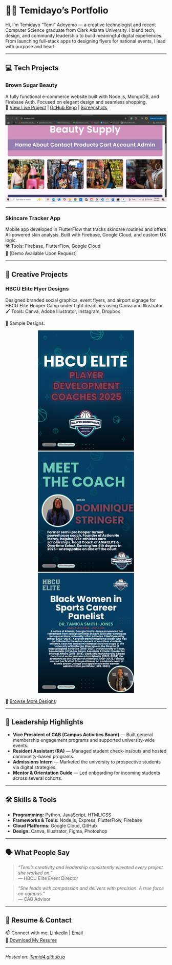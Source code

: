 

# 👋🏾 Temidayo’s Portfolio

Hi, I’m Temidayo “Temi” Adeyemo — a creative technologist and recent Computer Science graduate from Clark Atlanta University. I blend tech, design, and community leadership to build meaningful digital experiences. From launching full-stack apps to designing flyers for national events, I lead with purpose and heart.

---

## 💻 Tech Projects

### **Brown Sugar Beauty**
A fully functional e-commerce website built with Node.js, MongoDB, and Firebase Auth. Focused on elegant design and seamless shopping.  
🔗 [View Live Project](https://link-to-your-project.com) | [GitHub Repo](https://github.com/ClarkAtlantaUni/nodejsappspace-Temid4/tree/109c33f8baa9d066088b373cbe964df6814b4406/Final%20Project/BownSugar) | [Screenshots](https://github.com/Temid4/Temid4.github.io/tree/9981bf3dad0fa318e1c3cb581818e247468cbb3d/images/BrownSugarHair)

![Brown Sugar Screenshot](images/BrownSugarHair/HomePage.png)

---

### **Skincare Tracker App**
Mobile app developed in FlutterFlow that tracks skincare routines and offers AI-powered skin analysis. Built with Firebase, Google Cloud, and custom UX logic.  
🛠️ Tools: Firebase, FlutterFlow, Google Cloud  
🔗 [Demo Available Upon Request]

---

## 🎨 Creative Projects

### **HBCU Elite Flyer Designs**
Designed branded social graphics, event flyers, and airport signage for HBCU Elite Hooper Camp under tight deadlines using Canva and Illustrator.  
🖌️ Tools: Canva, Adobe Illustrator, Instagram, Dropbox  

📸 Sample Designs:
<p align="center">
  <a href="images/HBCUElite/elite-hoopher-25-coaches/1.png">
    <img src="images/HBCUElite/elite-hoopher-25-coaches/1.png" width="300">
  </a>
  <a href="images/HBCUElite/elite-hoopher-25-coaches/5.png">
    <img src="images/HBCUElite/elite-hoopher-25-coaches/5.png" width="300">
  </a>
  <a href="images/HBCUElite/elite-hoopher-25-session-leaders/4.png">
    <img src="images/HBCUElite/elite-hoopher-25-session-leaders/4.png" width="300">
  </a>
</p>

🔗 [Browse More Designs](https://github.com/Temid4/Temid4.github.io/tree/main/images/HBCUElite)

---

## 🧠 Leadership Highlights

- **Vice President of CAB (Campus Activities Board)** — Built general membership engagement programs and supported university-wide events.
- **Resident Assistant (RA)** — Managed student check-ins/outs and hosted community-based programs.
- **Admissions Intern** — Marketed the university to prospective students via digital strategies.
- **Mentor & Orientation Guide** — Led onboarding for incoming students across several cohorts.

---

## 🛠️ Skills & Tools

- **Programming:** Python, JavaScript, HTML/CSS  
- **Frameworks & Tools:** Node.js, Express, FlutterFlow, Firebase  
- **Cloud Platforms:** Google Cloud, GitHub  
- **Design:** Canva, Illustrator, Figma, Photoshop  

---

## 🗣️ What People Say

> *“Temi’s creativity and leadership consistently elevated every project she worked on.”*  
> — HBCU Elite Event Director

> *“She leads with compassion and delivers with precision. A true force on campus.”*  
> — CAB Advisor

---

## 📄 Resume & Contact

📫 Connect with me: [LinkedIn](https://www.linkedin.com/in/temidayoadeyemo/) | [Email](mailto:molenopesoluwa@gmail.com)  
📄 [Download My Resume](Files/Temi_Adeyemo_Resume.pdf)

---

###### Hosted on: [Temid4.github.io](https://temid4.github.io)
